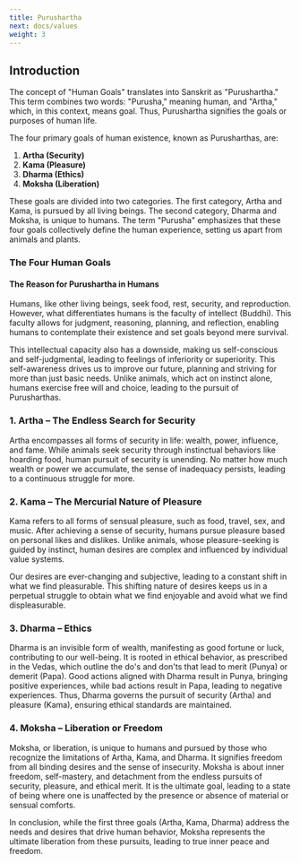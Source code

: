 ```yaml
---
title: Purushartha
next: docs/values
weight: 3
---
```


## Introduction

The concept of "Human Goals" translates into Sanskrit as "Purushartha." This term combines two words: "Purusha," meaning human, and "Artha," which, in this context, means goal. Thus, Purushartha signifies the goals or purposes of human life.

The four primary goals of human existence, known as Purusharthas, are:

1. **Artha (Security)**
2. **Kama (Pleasure)**
3. **Dharma (Ethics)**
4. **Moksha (Liberation)**

These goals are divided into two categories. The first category, Artha and Kama, is pursued by all living beings. The second category, Dharma and Moksha, is unique to humans. The term "Purusha" emphasizes that these four goals collectively define the human experience, setting us apart from animals and plants.

### The Four Human Goals

#### The Reason for Purushartha in Humans

Humans, like other living beings, seek food, rest, security, and reproduction. However, what differentiates humans is the faculty of intellect (Buddhi). This faculty allows for judgment, reasoning, planning, and reflection, enabling humans to contemplate their existence and set goals beyond mere survival.

This intellectual capacity also has a downside, making us self-conscious and self-judgmental, leading to feelings of inferiority or superiority. This self-awareness drives us to improve our future, planning and striving for more than just basic needs. Unlike animals, which act on instinct alone, humans exercise free will and choice, leading to the pursuit of Purusharthas.

### 1. Artha – The Endless Search for Security

Artha encompasses all forms of security in life: wealth, power, influence, and fame. While animals seek security through instinctual behaviors like hoarding food, human pursuit of security is unending. No matter how much wealth or power we accumulate, the sense of inadequacy persists, leading to a continuous struggle for more.

### 2. Kama – The Mercurial Nature of Pleasure

Kama refers to all forms of sensual pleasure, such as food, travel, sex, and music. After achieving a sense of security, humans pursue pleasure based on personal likes and dislikes. Unlike animals, whose pleasure-seeking is guided by instinct, human desires are complex and influenced by individual value systems.

Our desires are ever-changing and subjective, leading to a constant shift in what we find pleasurable. This shifting nature of desires keeps us in a perpetual struggle to obtain what we find enjoyable and avoid what we find displeasurable.

### 3. Dharma – Ethics

Dharma is an invisible form of wealth, manifesting as good fortune or luck, contributing to our well-being. It is rooted in ethical behavior, as prescribed in the Vedas, which outline the do's and don'ts that lead to merit (Punya) or demerit (Papa). Good actions aligned with Dharma result in Punya, bringing positive experiences, while bad actions result in Papa, leading to negative experiences. Thus, Dharma governs the pursuit of security (Artha) and pleasure (Kama), ensuring ethical standards are maintained.

### 4. Moksha – Liberation or Freedom

Moksha, or liberation, is unique to humans and pursued by those who recognize the limitations of Artha, Kama, and Dharma. It signifies freedom from all binding desires and the sense of insecurity. Moksha is about inner freedom, self-mastery, and detachment from the endless pursuits of security, pleasure, and ethical merit. It is the ultimate goal, leading to a state of being where one is unaffected by the presence or absence of material or sensual comforts.

In conclusion, while the first three goals (Artha, Kama, Dharma) address the needs and desires that drive human behavior, Moksha represents the ultimate liberation from these pursuits, leading to true inner peace and freedom.